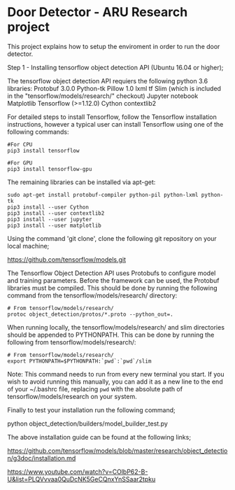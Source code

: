 # Door Detector - ARU Research project

This project explains how to setup the enviroment in order to run the door detector. 

Step 1 - Installing tensorflow object detection API (Ubuntu 16.04 or higher);
 
The tensorflow object detection API requiers the following python 3.6 libraries: 
Protobuf 3.0.0
Python-tk
Pillow 1.0
lxml
tf Slim (which is included in the "tensorflow/models/research/" checkout)
Jupyter notebook
Matplotlib
Tensorflow (>=1.12.0)
Cython
contextlib2

For detailed steps to install Tensorflow, follow the Tensorflow installation instructions, however a typical user can install Tensorflow using one of the following commands:
 
 ````
#For CPU 
pip3 install tensorflow

#For GPU 
pip3 install tensorflow-gpu
````
The remaining libraries can be installed via apt-get:

````
sudo apt-get install protobuf-compiler python-pil python-lxml python-tk
pip3 install --user Cython
pip3 install --user contextlib2
pip3 install --user jupyter
pip3 install --user matplotlib
````
Using the command 'git clone', clone the following git repository on your local machine;

https://github.com/tensorflow/models.git

The Tensorflow Object Detection API uses Protobufs to configure model and training parameters. Before the framework can be used, the Protobuf libraries must be compiled. This should be done by running the following command from the tensorflow/models/research/ directory:

````
# From tensorflow/models/research/
protoc object_detection/protos/*.proto --python_out=.
````

When running locally, the tensorflow/models/research/ and slim directories should be appended to PYTHONPATH. This can be done by running the following from tensorflow/models/research/:
````
# From tensorflow/models/research/
export PYTHONPATH=$PYTHONPATH:`pwd`:`pwd`/slim
````
Note: This command needs to run from every new terminal you start. If you wish to avoid running this manually, you can add it as a new line to the end of your ~/.bashrc file, replacing `pwd` with the absolute path of tensorflow/models/research on your system.

Finally to test your installation run the following command;

python object_detection/builders/model_builder_test.py

The above installation guide can be found at the following links; 

https://github.com/tensorflow/models/blob/master/research/object_detection/g3doc/installation.md

https://www.youtube.com/watch?v=COlbP62-B-U&list=PLQVvvaa0QuDcNK5GeCQnxYnSSaar2tpku


